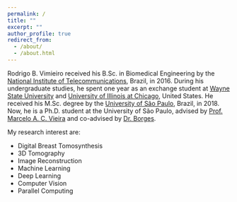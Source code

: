 ```yaml
---
permalink: /
title: ""
excerpt: ""
author_profile: true
redirect_from: 
  - /about/
  - /about.html
---
```


Rodrigo B. Vimieiro received his B.Sc. in Biomedical Engineering by the [National Institute of Telecommunications](https://inatel.br/foreigners/), Brazil, in 2016. During his undergraduate studies, he spent one year as an exchange student at [Wayne State University](https://wayne.edu) and [University of Illinois at Chicago](https://www.uic.edu), United States. He received his M.Sc. degree by the [University of São Paulo](https://www5.usp.br), Brazil, in 2018. Now, he is a Ph.D. student at the University of São Paulo, advised by [Prof. Marcelo A. C. Vieira](https://scholar.google.com.br/citations?user=zQBOH_kAAAAJ&hl=en) and co-advised by [Dr. Borges](https://lucasbusp.wixsite.com/lucasborges).

My research interest are: 

- Digital Breast Tomosynthesis 
- 3D Tomography
- Image Reconstruction 
- Machine Learning
- Deep Learning
- Computer Vision
- Parallel Computing

